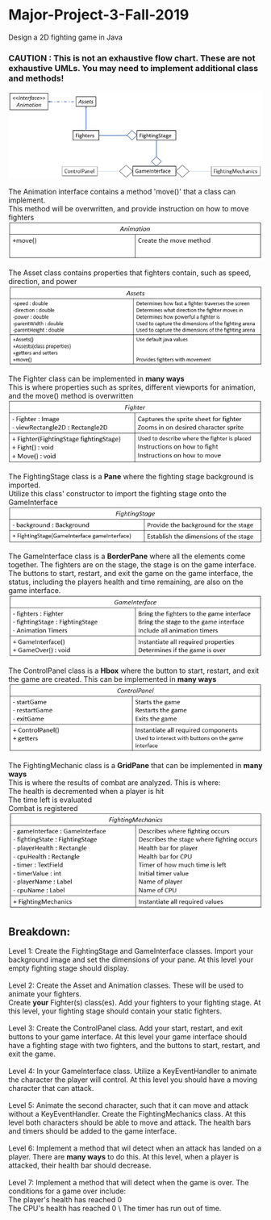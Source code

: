 # Major-Project-3-Fall-2019
Design a 2D fighting game in Java

### **CAUTION : This is not an exhaustive flow chart. These are not exhaustive UMLs. You may need to implement additional class and methods!**

![Project UML](https://github.com/wedunsto/Major-Project-3-Fall-2019/blob/master/ProjectUMLUpdated.PNG)

The Animation interface contains a method 'move()' that a class can implement.\
This method will be overwritten, and provide instruction on how to move fighters\
![Animation UML](https://github.com/wedunsto/Major-Project-3-Fall-2019/blob/master/AnimationUMLUpdated.PNG)

The Asset class contains properties that fighters contain, such as speed, direction, and power\
![Asset UML](https://github.com/wedunsto/Major-Project-3-Fall-2019/blob/master/AssetUMLUpdated.PNG)

The Fighter class can be implemented in **many ways**\
This is where properties such as sprites, different viewports for animation, and the move() method is overwritten\
![Fighters UML](https://github.com/wedunsto/Major-Project-3-Fall-2019/blob/master/FightersUMLUpdated.PNG)

The FightingStage class is a **Pane** where the fighting stage background is imported.\
Utilize this class' constructor to import the fighting stage onto the GameInterface\
![Fighting Stage UML](https://github.com/wedunsto/Major-Project-3-Fall-2019/blob/master/FightingStageUMLUpdated.PNG)

The GameInterface class is a **BorderPane** where all the elements come together. The fighters are on the stage, the stage is on the game interface. The buttons to start, restart, and exit the game on the game interface, the status, including the players health and time remaining, are also on the game interface.
![Game Interface UML](https://github.com/wedunsto/Major-Project-3-Fall-2019/blob/master/GameInterfaceUMLUpdated.PNG)

The ControlPanel class is a **Hbox** where the button to start, restart, and exit the game are created. This can be implemented in **many ways**\
![Control Panel UML](https://github.com/wedunsto/Major-Project-3-Fall-2019/blob/master/ControlPanelUMLUpdated.PNG)

The FightingMechanic class is a **GridPane** that can be implemented in **many ways** \
This is where the results of combat are analyzed. This is where:\
  The health is decremented when a player is hit\
  The time left is evaluated\
  Combat is registered\
![Fighting Mechanics UML](https://github.com/wedunsto/Major-Project-3-Fall-2019/blob/master/FightingMechanicsUMLUpdated.PNG)


## Breakdown: ##

Level 1: Create the FightingStage and GameInterface classes. Import your background image and set the dimensions of your pane. At this level your empty fighting stage should display.
\
\
Level 2: Create the Asset and Animation classes. These will be used to animate your fighters.\
Create **your** Fighter(s) class(es). Add your fighters to your fighting stage. At this level, your fighting stage should contain your static fighters.
\
\
Level 3: Create the ControlPanel class. Add your start, restart, and exit buttons to your game interface. At this level your game interface should have a fighting stage with two fighters, and the buttons to start, restart, and exit the game.
\
\
Level 4: In your GameInterface class. Utilize a KeyEventHandler to animate the character the player will control. At this level you should have a moving character that can attack.
\
\
Level 5: Animate the second character, such that it can move and attack without a KeyEventHandler. Create the FightingMechanics class. At this level both characters should be able to move and attack. The health bars and timers should be added to the game interface.
\
\
Level 6: Implement a method that wil detect when an attack has landed on a player. There are **many ways** to do this. At this level, when a player is attacked, their health bar should decrease.
\
\
Level 7: Implement a method that will detect when the game is over. The conditions for a game over include: \
The player's health has reached 0 \
The CPU's health has reached 0
\ 
The timer has run out of time.
